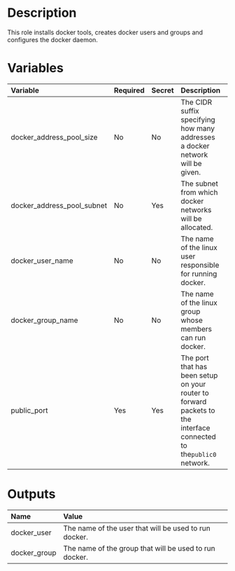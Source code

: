 # Description

This role installs docker tools, creates docker users and groups and configures the docker daemon.

# Variables

| Variable                   | Required | Secret | Description                                                                                                        | Default         |
|:---------------------------|:---------|:-------|:-------------------------------------------------------------------------------------------------------------------|:----------------|
| docker_address_pool_size   | No       | No     | The CIDR suffix specifying how many addresses a docker network will be given.                                      | 24              |
| docker_address_pool_subnet | No       | Yes    | The subnet from which docker networks will be allocated.                                                           | 172.32.0.0/12   |
| docker_user_name           | No       | No     | The name of the linux user responsible for running docker.                                                         | docker          |                                                                                         
| docker_group_name          | No       | No     | The name of the linux group whose members can run docker.                                                          | docker          |
| public_port                | Yes      | Yes    | The port that has been setup on your router to forward packets to the interface connected to the`public0` network. |                 |

# Outputs

| Name         | Value                                                  |
|:-------------|:-------------------------------------------------------|
| docker_user  | The name of the user that will be used to run docker.  |
| docker_group | The name of the group that will be used to run docker. |